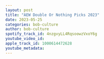 ```yaml
---
layout: post
title: "AEW Double Or Nothing Picks 2023"
date: 2023-05-25
categories: bob-culture
author: bob-culture
spotify_track_id: 4nzgvyLL4RqsoowzVxoY6g
youtube_video_id: 
apple_track_id: 1000614472628
youtube_metadata: 
---
```

